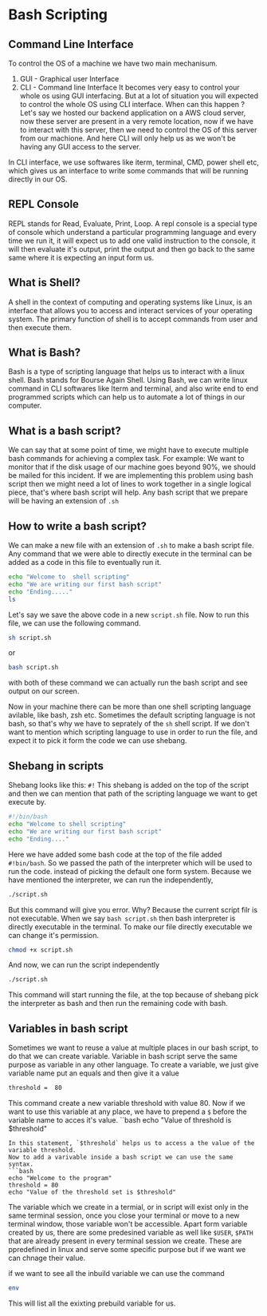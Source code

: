 # Bash Scripting

## Command Line Interface

To control the OS of a machine we have two main mechanisum.

1. GUI - Graphical user Interface
2. CLI - Command line Interface
   It becomes very easy to control your whole os using GUI interfacing. But at a lot of situation you will expected to control the whole OS using CLI interface. When can this happen ? Let's say we hosted our backend application on a AWS cloud server, now these server are present in a very remote location, now if we have to interact with this server, then we need to control the OS of this server from our machione. And here CLI will only help us as we won't be having any GUI access to the server.

In CLI interface, we use softwares like iterm, terminal, CMD, power shell etc, which gives us an interface to write some commands that will be running directly in our OS.

## REPL Console

REPL stands for Read, Evaluate, Print, Loop. A repl console is a special type of console which understand a particular programming language and every time we run it, it will expect us to add one valid instruction to the console, it will then evaluate it's output, print the output and then go back to the same same where it is expecting an input form us.

## What is Shell?

A shell in the context of computing and operating systems like Linux, is an interface that allows you to access and interact services of your operating system. The primary function of shell is to accept commands from user and then execute them.

## What is Bash?

Bash is a type of scripting language that helps us to interact with a linux shell. Bash stands for Bourse Again Shell. Using Bash, we can write linux command in CLI softwares like Iterm and terminal, and also write end to end programmed scripts which can help us to automate a lot of things in our computer.

## What is a bash script?

We can say that at some point of time, we might have to execute multiple bash commands for achieving a complex task. For example: We want to monitor that if the disk usage of our machine goes beyond 90%, we should be mailed for this incident. If we are implementing this problem using bash script then we might need a lot of lines to work together in a single logical piece, that's where bash script will help.
Any bash script that we prepare will be having an extension of `.sh`

## How to write a bash script?

We can make a new file with an extension of `.sh` to make a bash script file. Any command that we were able to directly execute in the terminal can be added as a code in this file to eventually run it.

```bash
echo "Welcome to  shell scripting"
echo "We are writing our first bash script"
echo "Ending....."
ls
```

Let's say we save the above code in a new `script.sh` file. Now to run this file, we can use the following command.

```bash
sh script.sh
```

or

```bash
bash script.sh
```

with both of these command we can actually run the bash script and see output on our screen.

Now in your machine there can be more than one shell scripting language avilable, like bash, zsh etc. Sometimes the default scripting language is not bash, so that's why we have to seprately of the `sh` shell script.
If we don't want to mention which scripting language to use in order to run the file, and expect it to pick it form the code we can use shebang.

## Shebang in scripts

Shebang looks like this: `#!` This shebang is added on the top of the script and then we can mention that path of the scripting language we want to get execute by.

```bash
#!/bin/bash
echo "Welcome to shell scripting"
echo "We are writing our first bash script"
echo "Ending...."
```

Here we have added some bash code at the top of the file added `#!bin/bash`. So we passed the path of the interpreter which will be used to run the code. instead of picking the default one form system.
Because we have mentioned the interpreter, we can run the independently,

```bash
./script.sh
```

But this command will give you error. Why? Because the current script filr is not executable. When we say `bash script.sh` then bash interpreter is directly executable in the terminal. To make our file directly executable we can change it's permission.

```bash
chmod +x script.sh
```

And now, we can run the script independently

```bash
./script.sh
```

This command will start running the file, at the top because of shebang pick the interpreter as bash and then run the remaining code with bash.

## Variables in bash script

Sometimes we want to reuse a value at multiple places in our bash script, to do that we can create variable. Variable in bash script serve the same purpose as variable in any other language.
To create a variable, we just give variable name put an equals and then give it a value

```bash
threshold =  80
```

This command create a new variable threshold with value 80. Now if we want to use this variable at any place, we have to prepend a `$` before the variable name to acces it's value.
``bash
echo "Value of threshold is $threshold"

````
In this statement, `$threshold` helps us to access a the value of the variable threshold.
Now to add a varivable inside a bash script we can use the same syntax.
```bash
echo "Welcome to the program"
threshold = 80
echo "Value of the threshold set is $threshold"
````

The variable which we create in a termial, or in script will exist only in the same terminal session, once you close your terminal or move to a new terminal window, those variable won't be accessible.
Apart form variable created by us, there are some predesined variable as well like `$USER`, `$PATH` that are already present in every terminal session we create. These are ppredefined in linux and serve some specific purpose but if we want we can chnage their value.

if we want to see all the inbuild variable we can use the command

```bash
env
```

This will list all the exixting prebuild variable for us.
